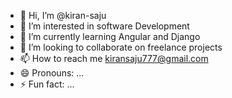 - 👋 Hi, I’m @kiran-saju
- 👀 I’m interested in software Development
- 🌱 I’m currently learning Angular and Django
- 💞️ I’m looking to collaborate on freelance projects
- 📫 How to reach me kiransaju777@gmail.com
- 😄 Pronouns: ...
- ⚡ Fun fact: ...

<!---
kiran-saju/kiran-saju is a ✨ special ✨ repository because its `README.md` (this file) appears on your GitHub profile.
You can click the Preview link to take a look at your changes.
--->
